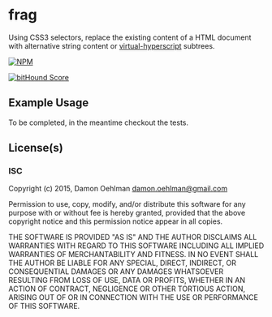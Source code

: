 # frag

Using CSS3 selectors, replace the existing content of a HTML document with
alternative string content or
[virtual-hyperscript](https://github.com/Raynos/virtual-hyperscript) subtrees.


[![NPM](https://nodei.co/npm/frag.png)](https://nodei.co/npm/frag/)

[![bitHound Score](https://www.bithound.io/github/DamonOehlman/frag/badges/score.svg)](https://www.bithound.io/github/DamonOehlman/frag) 

## Example Usage

To be completed, in the meantime checkout the tests.

## License(s)

### ISC

Copyright (c) 2015, Damon Oehlman <damon.oehlman@gmail.com>

Permission to use, copy, modify, and/or distribute this software for any
purpose with or without fee is hereby granted, provided that the above
copyright notice and this permission notice appear in all copies.

THE SOFTWARE IS PROVIDED "AS IS" AND THE AUTHOR DISCLAIMS ALL WARRANTIES WITH
REGARD TO THIS SOFTWARE INCLUDING ALL IMPLIED WARRANTIES OF MERCHANTABILITY
AND FITNESS. IN NO EVENT SHALL THE AUTHOR BE LIABLE FOR ANY SPECIAL, DIRECT,
INDIRECT, OR CONSEQUENTIAL DAMAGES OR ANY DAMAGES WHATSOEVER RESULTING FROM
LOSS OF USE, DATA OR PROFITS, WHETHER IN AN ACTION OF CONTRACT, NEGLIGENCE OR
OTHER TORTIOUS ACTION, ARISING OUT OF OR IN CONNECTION WITH THE USE OR
PERFORMANCE OF THIS SOFTWARE.
